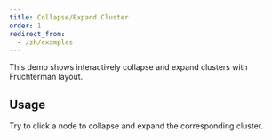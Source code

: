 ```yaml
---
title: Collapse/Expand Cluster
order: 1
redirect_from:
  - /zh/examples
---
```


This demo shows interactively collapse and expand clusters with Fruchterman layout.

## Usage

Try to click a node to collapse and expand the corresponding cluster.
